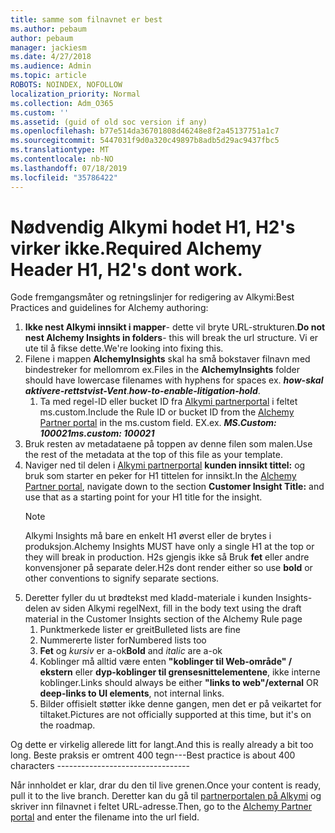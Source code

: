 ```yaml
---
title: samme som filnavnet er best
ms.author: pebaum
author: pebaum
manager: jackiesm
ms.date: 4/27/2018
ms.audience: Admin
ms.topic: article
ROBOTS: NOINDEX, NOFOLLOW
localization_priority: Normal
ms.collection: Adm_O365
ms.custom: ''
ms.assetid: (guid of old soc version if any)
ms.openlocfilehash: b77e514da36701808d46248e8f2a45137751a1c7
ms.sourcegitcommit: 5447031f9d0a320c49897b8adb5d29ac9437fbc5
ms.translationtype: MT
ms.contentlocale: nb-NO
ms.lasthandoff: 07/18/2019
ms.locfileid: "35786422"
---
```

# <a name="required-alchemy-header-h1-h2s-dont-work"></a><span data-ttu-id="2d778-102">Nødvendig Alkymi hodet H1, H2's virker ikke.</span><span class="sxs-lookup"><span data-stu-id="2d778-102">Required Alchemy Header H1, H2's dont work.</span></span>
<span data-ttu-id="2d778-103">Gode fremgangsmåter og retningslinjer for redigering av Alkymi:</span><span class="sxs-lookup"><span data-stu-id="2d778-103">Best Practices and guidelines for Alchemy authoring:</span></span>

1. <span data-ttu-id="2d778-104">**Ikke nest Alkymi innsikt i mapper**- dette vil bryte URL-strukturen.</span><span class="sxs-lookup"><span data-stu-id="2d778-104">**Do not nest Alchemy Insights in folders**- this will break the url structure.</span></span> <span data-ttu-id="2d778-105">Vi er ute til å fikse dette.</span><span class="sxs-lookup"><span data-stu-id="2d778-105">We're looking into fixing this.</span></span>
1. <span data-ttu-id="2d778-106">Filene i mappen **AlchemyInsights** skal ha små bokstaver filnavn med bindestreker for mellomrom ex.</span><span class="sxs-lookup"><span data-stu-id="2d778-106">Files in the **AlchemyInsights** folder should have lowercase filenames with hyphens for spaces ex.</span></span> <span data-ttu-id="2d778-107">***how-skal aktivere-rettstvist-Vent***.</span><span class="sxs-lookup"><span data-stu-id="2d778-107">***how-to-enable-litigation-hold***.</span></span>
    1. <span data-ttu-id="2d778-108">Ta med regel-ID eller bucket ID fra [Alkymi partnerportal](https://alchemyportal.azurewebsites.net) i feltet ms.custom.</span><span class="sxs-lookup"><span data-stu-id="2d778-108">Include the Rule ID or bucket ID from the [Alchemy Partner portal](https://alchemyportal.azurewebsites.net) in the ms.custom field.</span></span> <span data-ttu-id="2d778-109">EX.</span><span class="sxs-lookup"><span data-stu-id="2d778-109">ex.</span></span> <span data-ttu-id="2d778-110">***MS.Custom: 100021***</span><span class="sxs-lookup"><span data-stu-id="2d778-110">***ms.custom: 100021***</span></span>
1. <span data-ttu-id="2d778-111">Bruk resten av metadataene på toppen av denne filen som malen.</span><span class="sxs-lookup"><span data-stu-id="2d778-111">Use the rest of the metadata at the top of this file as your template.</span></span>
1. <span data-ttu-id="2d778-112">Naviger ned til delen i [Alkymi partnerportal](https://alchemyportal.azurewebsites.net) **kunden innsikt tittel:** og bruk som starter en peker for H1 tittelen for innsikt.</span><span class="sxs-lookup"><span data-stu-id="2d778-112">In the [Alchemy Partner portal](https://alchemyportal.azurewebsites.net), navigate down to the section **Customer Insight Title:** and use that as a starting point for your H1 title for the insight.</span></span> 
    > [!NOTE]
    > <span data-ttu-id="2d778-113">Alkymi Insights må bare en enkelt H1 øverst eller de brytes i produksjon.</span><span class="sxs-lookup"><span data-stu-id="2d778-113">Alchemy Insights MUST have only a single H1 at the top or they will break in production.</span></span> <span data-ttu-id="2d778-114">H2s gjengis ikke så Bruk **fet** eller andre konvensjoner på separate deler.</span><span class="sxs-lookup"><span data-stu-id="2d778-114">H2s dont render either so use **bold** or other conventions to signify separate sections.</span></span>
1. <span data-ttu-id="2d778-115">Deretter fyller du ut brødtekst med kladd-materiale i kunden Insights-delen av siden Alkymi regel</span><span class="sxs-lookup"><span data-stu-id="2d778-115">Next, fill in the body text using the draft material in the Customer Insights section of the Alchemy Rule page</span></span>
    1. <span data-ttu-id="2d778-116">Punktmerkede lister er greit</span><span class="sxs-lookup"><span data-stu-id="2d778-116">Bulleted lists are fine</span></span>
    1. <span data-ttu-id="2d778-117">Nummererte lister for</span><span class="sxs-lookup"><span data-stu-id="2d778-117">Numbered lists too</span></span>
    1. <span data-ttu-id="2d778-118">**Fet** og *kursiv* er a-ok</span><span class="sxs-lookup"><span data-stu-id="2d778-118">**Bold** and *italic* are a-ok</span></span>
    1. <span data-ttu-id="2d778-119">Koblinger må alltid være enten **"koblinger til Web-område" / ekstern** eller **dyp-koblinger til grensesnittelementene**, ikke interne koblinger.</span><span class="sxs-lookup"><span data-stu-id="2d778-119">Links should always be either **"links to web"/external** OR **deep-links to UI elements**, not internal links.</span></span>
    1. <span data-ttu-id="2d778-120">Bilder offisielt støtter ikke denne gangen, men det er på veikartet for tiltaket.</span><span class="sxs-lookup"><span data-stu-id="2d778-120">Pictures are not officially supported at this time, but it's on the roadmap.</span></span>

<span data-ttu-id="2d778-121">Og dette er virkelig allerede litt for langt.</span><span class="sxs-lookup"><span data-stu-id="2d778-121">And this is really already a bit too long.</span></span> <span data-ttu-id="2d778-122">Beste praksis er omtrent 400 tegn---</span><span class="sxs-lookup"><span data-stu-id="2d778-122">Best practice is about 400 characters ---------------------------------</span></span>

<span data-ttu-id="2d778-123">Når innholdet er klar, drar du den til live grenen.</span><span class="sxs-lookup"><span data-stu-id="2d778-123">Once your content is ready, pull it to the live branch.</span></span> <span data-ttu-id="2d778-124">Deretter kan du gå til [partnerportalen på Alkymi](https://alchemyportal.azurewebsites.net) og skriver inn filnavnet i feltet URL-adresse.</span><span class="sxs-lookup"><span data-stu-id="2d778-124">Then, go to the [Alchemy Partner portal](https://alchemyportal.azurewebsites.net) and enter the filename into the url field.</span></span> 



